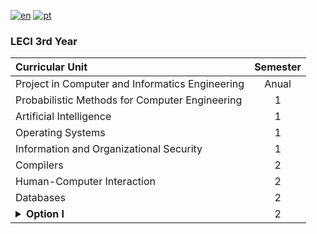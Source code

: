 [![en](https://img.shields.io/badge/lang-en-red.svg)](https://github.com/rubenpeq/LECI-3/blob/main/README.md)
[![pt](https://img.shields.io/badge/lang-pt-green.svg)](https://github.com/rubenpeq/LECI-3/blob/main/README-PT.md)

### LECI 3rd Year

| Curricular Unit | Semester |
|      :---       |    :---:    |
| Project in Computer and Informatics Engineering               |  Anual  |
| Probabilistic Methods for Computer Engineering                |  1  |
| Artificial Intelligence                                       |  1  |
| Operating Systems                                             |  1  |
| Information and Organizational Security                       |  1  |
| Compilers                                                     |  2  |
| Human-Computer Interaction                                    |  2  |
| Databases                                                     |  2  |
| <details><summary>**Option I**</summary> Option I </details>  |  2  |